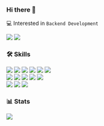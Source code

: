 ### Hi there 👋

💻 Interested in `Backend Development`
<br>

<div align="left">
  <img src="http://mazassumnida.wtf/api/mini/generate_badge?boj=meatsby">
  <img src="https://hits.seeyoufarm.com/api/count/incr/badge.svg?url=https%3A%2F%2Fgithub.com%2Fmeatsby&count_bg=%23BFBFBF&title_bg=%238AA6A3&icon=github.svg&icon_color=%23E7E7E7&title=hits&edge_flat=false">
</div>

### 🛠 Skills

<div align=left> 
  <img src="https://img.shields.io/badge/Java-007396?style=flat&logo=java&logoColor=white">
  <img src="https://img.shields.io/badge/Python-3776AB?style=flat&logo=python&logoColor=white">
  <img src="https://img.shields.io/badge/Spring-6DB33F?style=flat&logo=spring&logoColor=white">
  <img src="https://img.shields.io/badge/Spring Boot-6DB33F?style=flat&logo=springboot&logoColor=white">
  <img src="https://img.shields.io/badge/JUnit-25A162?style=flat&logo=junit5&logoColor=white">
  <img src="https://img.shields.io/badge/Gradle-02303A?style=flat&logo=gradle&logoColor=white">
  <br>

  <img src="https://img.shields.io/badge/AWS-232F3E?style=flat&logo=amazonaws&logoColor=white">
  <img src="https://img.shields.io/badge/AWS EC2-FF9900?style=flat&logo=amazonec2&logoColor=white">
  <img src="https://img.shields.io/badge/MySQL-4479A1?style=flat&logo=mysql&logoColor=white">
  <img src="https://img.shields.io/badge/Jenkins-D24939?style=flat&logo=jenkins&logoColor=white">
  <img src="https://img.shields.io/badge/Nginx-009639?style=flat&logo=nginx&logoColor=white">
  <br>

  <img src="https://img.shields.io/badge/IntelliJ-000000?style=flat&logo=intellijidea&logoColor=white">
  <img src="https://img.shields.io/badge/Git-F05032?style=flat&logo=git&logoColor=white">
  <img src="https://img.shields.io/badge/GitHub-181717?style=flat&logo=github&logoColor=white">
  <br>
</div>

### 📊 Stats

<div align="left">
  <img src="https://github-readme-stats.vercel.app/api?username=meatsby&show_icons=true&theme=dark&count_private=true">
  <br>
</div>
